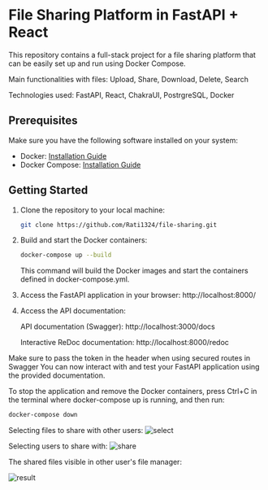 # File Sharing Platform in FastAPI + React

This repository contains a full-stack project for a file sharing platform that can be easily set up and run using Docker Compose.

Main functionalities with files: Upload, Share, Download, Delete, Search

Technologies used: FastAPI, React, ChakraUI, PostrgreSQL, Docker

## Prerequisites

Make sure you have the following software installed on your system:

- Docker: [Installation Guide](https://docs.docker.com/get-docker/)
- Docker Compose: [Installation Guide](https://docs.docker.com/compose/install/)

## Getting Started

1. Clone the repository to your local machine:

   ```bash
   git clone https://github.com/Rati1324/file-sharing.git
   ```
2. Build and start the Docker containers:

   ```bash
   docker-compose up --build
   ```
   This command will build the Docker images and start the containers defined in docker-compose.yml.
3. Access the FastAPI application in your browser: http://localhost:8000/

5. Access the API documentation:

    API documentation (Swagger): http://localhost:3000/docs

    Interactive ReDoc documentation: http://localhost:8000/redoc
    

Make sure to pass the token in the header when using secured routes in Swagger
You can now interact with and test your FastAPI application using the provided documentation.

To stop the application and remove the Docker containers, press Ctrl+C in the terminal where docker-compose up is running, and then run:
   
   ```bash
   docker-compose down
   ```
Selecting files to share with other users:
![select](https://github.com/Rati1324/file-sharing/assets/61045363/29aaef8b-6b9d-41b2-9b6d-e97f579ee324)

Selecting users to share with:
![share](https://github.com/Rati1324/file-sharing/assets/61045363/15278432-bc0e-47c4-b311-3609a16654a1)

The shared files visible in other user's file manager:

![result](https://github.com/Rati1324/file-sharing/assets/61045363/a9e6b960-dff1-4630-9dc0-cb647ffb7085)
